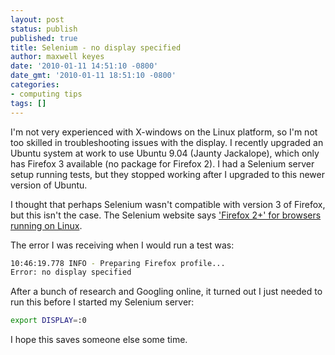 ```yaml
---
layout: post
status: publish
published: true
title: Selenium - no display specified
author: maxwell keyes
date: '2010-01-11 14:51:10 -0800'
date_gmt: '2010-01-11 18:51:10 -0800'
categories:
- computing tips
tags: []
---
```


I'm not very experienced with X-windows on the Linux platform, so I'm not too
skilled in troubleshooting issues with the display. I recently upgraded an
Ubuntu system at work to use Ubuntu 9.04 (Jaunty Jackalope), which only has
Firefox 3 available (no package for Firefox 2). I had a Selenium server setup
running tests, but they stopped working after I upgraded to this newer version
of Ubuntu.

I thought that perhaps Selenium wasn't compatible with version 3 of Firefox,
but this isn't the case. The Selenium website says ['Firefox 2+' for browsers
running on Linux][Selenium OS Support].
<!--more-->

The error I was receiving when I would run a test was:

```bash
10:46:19.778 INFO - Preparing Firefox profile...
Error: no display specified
```

After a bunch of research and Googling online, it turned out I just needed to
run this before I started my Selenium server:

```bash
export DISPLAY=:0
```

I hope this saves someone else some time.

[Selenium OS Support]: http://seleniumhq.org/about/platforms.html#operating-systems
